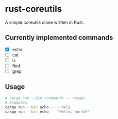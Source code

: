 # rust-coreutils

A simple coreutils clone written in Rust.

## Currently implemented commands

- [x] echo
- [ ] cat
- [ ] ls
- [ ] find
- [ ] grep

## Usage

```bash
# cargo run --bin <command> -- <args>
# Examples:
cargo run --bin echo -- --help
cargo run --bin echo -- "Hello, world!"
```
